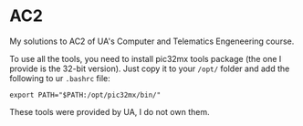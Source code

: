 # AC2
My solutions to AC2 of UA's Computer and Telematics Engeneering course.

To use all the tools, you need to install pic32mx tools package (the one I provide is the 32-bit version).
Just copy it to your ```/opt/``` folder and add the following to ur ```.bashrc``` file:
```
export PATH="$PATH:/opt/pic32mx/bin/"
```
These tools were provided by UA, I do not own them.

